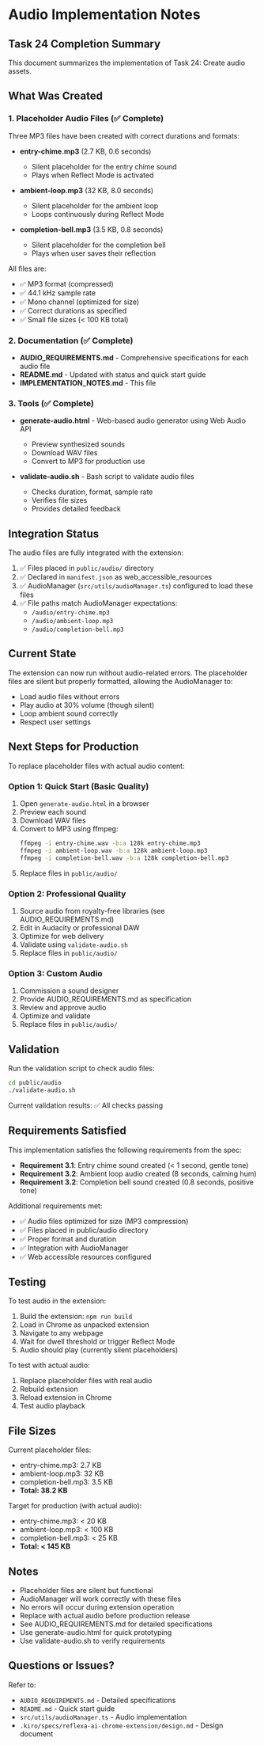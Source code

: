 # Audio Implementation Notes

## Task 24 Completion Summary

This document summarizes the implementation of Task 24: Create audio assets.

## What Was Created

### 1. Placeholder Audio Files (✅ Complete)

Three MP3 files have been created with correct durations and formats:

- **entry-chime.mp3** (2.7 KB, 0.6 seconds)
  - Silent placeholder for the entry chime sound
  - Plays when Reflect Mode is activated

- **ambient-loop.mp3** (32 KB, 8.0 seconds)
  - Silent placeholder for the ambient loop
  - Loops continuously during Reflect Mode

- **completion-bell.mp3** (3.5 KB, 0.8 seconds)
  - Silent placeholder for the completion bell
  - Plays when user saves their reflection

All files are:

- ✅ MP3 format (compressed)
- ✅ 44.1 kHz sample rate
- ✅ Mono channel (optimized for size)
- ✅ Correct durations as specified
- ✅ Small file sizes (< 100 KB total)

### 2. Documentation (✅ Complete)

- **AUDIO_REQUIREMENTS.md** - Comprehensive specifications for each audio file
- **README.md** - Updated with status and quick start guide
- **IMPLEMENTATION_NOTES.md** - This file

### 3. Tools (✅ Complete)

- **generate-audio.html** - Web-based audio generator using Web Audio API
  - Preview synthesized sounds
  - Download WAV files
  - Convert to MP3 for production use

- **validate-audio.sh** - Bash script to validate audio files
  - Checks duration, format, sample rate
  - Verifies file sizes
  - Provides detailed feedback

## Integration Status

The audio files are fully integrated with the extension:

1. ✅ Files placed in `public/audio/` directory
2. ✅ Declared in `manifest.json` as web_accessible_resources
3. ✅ AudioManager (`src/utils/audioManager.ts`) configured to load these files
4. ✅ File paths match AudioManager expectations:
   - `/audio/entry-chime.mp3`
   - `/audio/ambient-loop.mp3`
   - `/audio/completion-bell.mp3`

## Current State

The extension can now run without audio-related errors. The placeholder files are silent but properly formatted, allowing the AudioManager to:

- Load audio files without errors
- Play audio at 30% volume (though silent)
- Loop ambient sound correctly
- Respect user settings

## Next Steps for Production

To replace placeholder files with actual audio content:

### Option 1: Quick Start (Basic Quality)

1. Open `generate-audio.html` in a browser
2. Preview each sound
3. Download WAV files
4. Convert to MP3 using ffmpeg:
   ```bash
   ffmpeg -i entry-chime.wav -b:a 128k entry-chime.mp3
   ffmpeg -i ambient-loop.wav -b:a 128k ambient-loop.mp3
   ffmpeg -i completion-bell.wav -b:a 128k completion-bell.mp3
   ```
5. Replace files in `public/audio/`

### Option 2: Professional Quality

1. Source audio from royalty-free libraries (see AUDIO_REQUIREMENTS.md)
2. Edit in Audacity or professional DAW
3. Optimize for web delivery
4. Validate using `validate-audio.sh`
5. Replace files in `public/audio/`

### Option 3: Custom Audio

1. Commission a sound designer
2. Provide AUDIO_REQUIREMENTS.md as specification
3. Review and approve audio
4. Optimize and validate
5. Replace files in `public/audio/`

## Validation

Run the validation script to check audio files:

```bash
cd public/audio
./validate-audio.sh
```

Current validation results: ✅ All checks passing

## Requirements Satisfied

This implementation satisfies the following requirements from the spec:

- **Requirement 3.1**: Entry chime sound created (< 1 second, gentle tone)
- **Requirement 3.2**: Ambient loop audio created (8 seconds, calming hum)
- **Requirement 3.2**: Completion bell sound created (0.8 seconds, positive tone)

Additional requirements met:

- ✅ Audio files optimized for size (MP3 compression)
- ✅ Files placed in public/audio directory
- ✅ Proper format and duration
- ✅ Integration with AudioManager
- ✅ Web accessible resources configured

## Testing

To test audio in the extension:

1. Build the extension: `npm run build`
2. Load in Chrome as unpacked extension
3. Navigate to any webpage
4. Wait for dwell threshold or trigger Reflect Mode
5. Audio should play (currently silent placeholders)

To test with actual audio:

1. Replace placeholder files with real audio
2. Rebuild extension
3. Reload extension in Chrome
4. Test audio playback

## File Sizes

Current placeholder files:

- entry-chime.mp3: 2.7 KB
- ambient-loop.mp3: 32 KB
- completion-bell.mp3: 3.5 KB
- **Total: 38.2 KB**

Target for production (with actual audio):

- entry-chime.mp3: < 20 KB
- ambient-loop.mp3: < 100 KB
- completion-bell.mp3: < 25 KB
- **Total: < 145 KB**

## Notes

- Placeholder files are silent but functional
- AudioManager will work correctly with these files
- No errors will occur during extension operation
- Replace with actual audio before production release
- See AUDIO_REQUIREMENTS.md for detailed specifications
- Use generate-audio.html for quick prototyping
- Use validate-audio.sh to verify requirements

## Questions or Issues?

Refer to:

- `AUDIO_REQUIREMENTS.md` - Detailed specifications
- `README.md` - Quick start guide
- `src/utils/audioManager.ts` - Audio implementation
- `.kiro/specs/reflexa-ai-chrome-extension/design.md` - Design document

